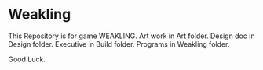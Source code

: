 # Weakling
This Repository is for game WEAKLING.
Art work in Art folder.
Design doc in Design folder.
Executive in Build folder.
Programs in Weakling folder.

Good Luck.
